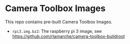 # Camera Toolbox Images

This repo contains pre-built Camera Toolbox Images.

* `rpi3.img.bz2`: The raspberry pi 3 image, see https://github.com/rlamarche/camera-toolbox-buildroot


